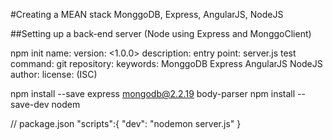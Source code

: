 #Creating a MEAN stack
MonggoDB, Express, AngularJS, NodeJS

##Setting up a back-end server (Node using Express and MonggoClient)

npm init
name: <name>
version: <1.0.0>
description: <description>
entry point: server.js
test command:
git repository: <your git>
keywords: MonggoDB Express AngularJS NodeJS
author: <author>
license: (ISC)

npm install --save express mongodb@2.2.19 body-parser
npm install --save-dev nodem

// package.json
"scripts":{
    "dev": "nodemon server.js"
}
